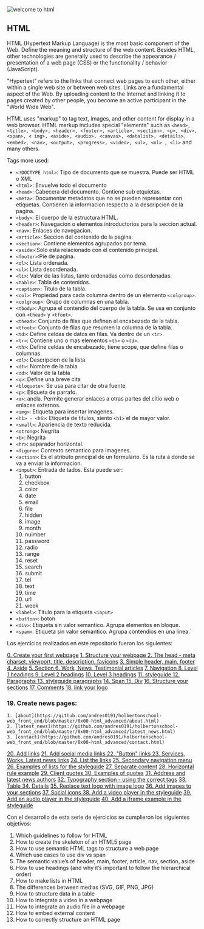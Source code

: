 
![welcome to html](../images/¡aUDIOBOOKS!.png)


## HTML

HTML (Hypertext Markup Language) is the most basic component of the Web. Define the meaning and structure of the web content. Besides HTML, other technologies are generally used to describe the appearance / presentation of a web page (CSS) or the functionality / behavior (JavaScript).

"Hypertext" refers to the links that connect web pages to each other, either within a single web site or between web sites. Links are a fundamental aspect of the Web. By uploading content to the Internet and linking it to pages created by other people, you become an active participant in the "World Wide Web".

HTML uses "markup" to tag text, images, and other content for display in a web browser. HTML markup includes special "elements" such as `<head>, <title>, <body>, <header>, <footer>, <article>, <section>, <p>, <div>, <span>, < img>, <aside>, <audio>, <canvas>, <datalist>, <details>, <embed>, <nav>, <output>, <progress>, <video>, <ul>, <ol> , <li>` and many others.

Tags more used:
* `<!DOCTYPE html>`: Tipo de documento que se muestra. Puede ser HTML o XML
* `<html>`: Envuelve todo el documento
* `<head>`: Cabecera del documento. Contiene sub etquietas.
* `<meta>`: Documentar metadatos que no se pueden representar con etiquetas. Contienen la informacion respecto a la descripcion de la pagina.
* `<body>`: El cuerpo de la estructura HTML.
* `<header>`: Navegacion o elementos introductorios para la seccion actual.
* `<nav>`: Enlaces de navegacion.
* `<article>`: Seccion del contenido de la pagina.
* `<section>`: Contiene elementos agrupados por tema.
* `<aside>`:Solo esta relacionado con el contenido principal.
* `<footer>`:Pie de pagina.
* `<ol>`: Lista ordenada.
* `<ul>`: Lista desordenada.
* `<li>`: Valor de las listas, tanto ordenadas como desordenadas.
* `<table>`: Tabla de contenidos.
* `<caption>`: Titulo de la tabla.
* `<col>`: Propiedad para cada columna dentro de un elemento `<colgroup>`.
* `<colgroup>`: Grupo de columnas en una tabla.
* `<tbody>`: Agrupa el contendio del cuerpo de la tabla. Se usa en conjunto con `<thead>` y `<tfoot>`.
* `<thead>`: Conjunto de filas que definen el encabezado de la tabla.
* `<tfoot>`: Conjunto de filas que resumen la columna de la tabla.
* `<td>`: Define celdas de datos en filas. Va dentro de un `<tr>`.
* `<tr>`: Contiene uno o mas elementos `<th>` o `<td>`.
* `<th>`: Define celdas de encabezado, tiene scope, que define filas o columnas.
* `<dl>`: Descripcion de la lista
* `<dt>`: Nombre de la tabla
* `<dd>`: Valor de la tabla
* `<q>`: Define una breve cita
* `<bloquote>`: Se usa para citar de otra fuente.
* `<p>`: Etiqueta de parrafo.
* `<a>`: ancla. Permite generar enlaces a otras partes del citio web o enlaces externos.
* `<img>`: Etiqueta para insertar imagenes.
* `<h1> - <h6>`: Etiqueta de titulos, siento `<h1>` el de mayor valor.
* `<small>`: Apariencia de texto reducida.
* `<strong>`: Negrita
* `<b>`: Negrita
* `<hr>`: separador horizontal.
* `<figure>`: Contexto semantico para imagenes.
* `<action>`: Es el atributo principal de un formulario. Es la ruta a donde se va a enviar la informacion.
* `<input>`: Entrada de tados. Esta puede ser:
    1. button
    2. checkbox
    3. color
    4. date
    5. email
    6. file
    7. hidden
    8. image
    9. month
    10. nuimber
    11. password
    12. radio
    13. range
    14. reset
    15. search
    16. submit
    17. tel
    18. text
    19. time
    21. url
    22. week
* `<label>`: Titulo para la etiqueta `<input>`
* `<button>`: boton
* `<div>`: Etiqueta sin valor semantico. Agrupa elementos en bloque.
* `<spam>`: Etiqueta sin valor semantico. Agrupa contendios en una linea.`


Los ejercicios realizados en este repositorio fueron los siguientes:

[0. Create your first webpage](https://github.com/andres0191/holbertonschool-web_front_end/blob/master/0x00-html_advanced/0-index.html)
[1. Structure your webpage ](https://github.com/andres0191/holbertonschool-web_front_end/blob/master/0x00-html_advanced/1-index.html)
[2. The head - meta charset, viewport, title, description, favicons](https://github.com/andres0191/holbertonschool-web_front_end/blob/master/0x00-html_advanced/2-index.html)
[3. Simple header, main, footer ](https://github.com/andres0191/holbertonschool-web_front_end/blob/master/0x00-html_advanced/3-index.html)
[4. Aside](https://github.com/andres0191/holbertonschool-web_front_end/blob/master/0x00-html_advanced/article.html)
[5. Section ](https://github.com/andres0191/holbertonschool-web_front_end/blob/master/0x00-html_advanced/5-index.html)
[6. Work, News, Testimonial articles](https://github.com/andres0191/holbertonschool-web_front_end/blob/master/0x00-html_advanced/6-index.html)
[7. Navigation ](https://github.com/andres0191/holbertonschool-web_front_end/blob/master/0x00-html_advanced/7-index.html)
[8. Level 1 headings ](https://github.com/andres0191/holbertonschool-web_front_end/blob/master/0x00-html_advanced/8-index.html)
[9. Level 2 headings](https://github.com/andres0191/holbertonschool-web_front_end/blob/master/0x00-html_advanced/9-index.html)
[10. Level 3 headings](https://github.com/andres0191/holbertonschool-web_front_end/blob/master/0x00-html_advanced/10-index.html)
[11. styleguide ](https://github.com/andres0191/holbertonschool-web_front_end/blob/master/0x00-html_advanced/11-styleguide.html)
[12. Paragraphs ](https://github.com/andres0191/holbertonschool-web_front_end/blob/master/0x00-html_advanced/12-index.html)
[13. styleguide paragraphs](https://github.com/andres0191/holbertonschool-web_front_end/blob/master/0x00-html_advanced/13-styleguide.html)
[14. Span ](https://github.com/andres0191/holbertonschool-web_front_end/blob/master/0x00-html_advanced/14-index.html)
[15. Div](https://github.com/andres0191/holbertonschool-web_front_end/blob/master/0x00-html_advanced/15-index.html)
[16. Structure your sections](https://github.com/andres0191/holbertonschool-web_front_end/blob/master/0x00-html_advanced/16-index.html)
[17. Comments](https://github.com/andres0191/holbertonschool-web_front_end/blob/master/0x00-html_advanced/17-index.html)
[18. link your logo](https://github.com/andres0191/holbertonschool-web_front_end/blob/master/0x00-html_advanced/18-index.html)
### 19. Create news pages:
    1. [about](https://github.com/andres0191/holbertonschool-web_front_end/blob/master/0x00-html_advanced/about.html)
    2. [latest_news](https://github.com/andres0191/holbertonschool-web_front_end/blob/master/0x00-html_advanced/latest_news.html)
    3. [contact](https://github.com/andres0191/holbertonschool-web_front_end/blob/master/0x00-html_advanced/contact.html)
[20. Add links](https://github.com/andres0191/holbertonschool-web_front_end/blob/master/0x00-html_advanced/20-index.html)
[21. Add social media links ](https://github.com/andres0191/holbertonschool-web_front_end/blob/master/0x00-html_advanced/21-index.html)
[22. "Button" links ](https://github.com/andres0191/holbertonschool-web_front_end/blob/master/0x00-html_advanced/22-index.html)
[23. Services, Works, Latest news links](https://github.com/andres0191/holbertonschool-web_front_end/blob/master/0x00-html_advanced/23-index.html)
[24. List the links](https://github.com/andres0191/holbertonschool-web_front_end/blob/master/0x00-html_advanced/24-index.html)
[25. Secondary navigation menu ](https://github.com/andres0191/holbertonschool-web_front_end/blob/master/0x00-html_advanced/25-index.html)
[26. Examples of lists for the styleguide](https://github.com/andres0191/holbertonschool-web_front_end/blob/master/0x00-html_advanced/26-styleguide.html)
[27. Separate content](https://github.com/andres0191/holbertonschool-web_front_end/blob/master/0x00-html_advanced/27-index.html)
[28. Horizontal rule example](https://github.com/andres0191/holbertonschool-web_front_end/blob/master/0x00-html_advanced/28-styleguide.html)
[29. Client quotes ](https://github.com/andres0191/holbertonschool-web_front_end/blob/master/0x00-html_advanced/29-index.html)
[30. Examples of quotes](https://github.com/andres0191/holbertonschool-web_front_end/blob/master/0x00-html_advanced/30-styleguide.html)
[31. Address and latest news authors](https://github.com/andres0191/holbertonschool-web_front_end/blob/master/0x00-html_advanced/31-index.html)
[32. Typography section - using the correct tags](https://github.com/andres0191/holbertonschool-web_front_end/blob/master/0x00-html_advanced/32-styleguide.html)
[33. Table ](https://github.com/andres0191/holbertonschool-web_front_end/blob/master/0x00-html_advanced/33-styleguide.html)
[34. Details](https://github.com/andres0191/holbertonschool-web_front_end/blob/master/0x00-html_advanced/34-styleguide.html)
[35. Replace text logo with image logo](https://github.com/andres0191/holbertonschool-web_front_end/blob/master/0x00-html_advanced/35-index.html)
[36. Add images to your sections](https://github.com/andres0191/holbertonschool-web_front_end/blob/master/0x00-html_advanced/36-index.html)
[37. Social icons ](https://github.com/andres0191/holbertonschool-web_front_end/blob/master/0x00-html_advanced/index.html)
[38. Add a video player in the styleguide](https://github.com/andres0191/holbertonschool-web_front_end/blob/master/0x00-html_advanced/38-styleguide.html)
[39. Add an audio player in the styleguide](https://github.com/andres0191/holbertonschool-web_front_end/commit/21dbf5063ee9a785c592dad641dc74233f7e015e)
[40. Add a iframe example in the styleguide](https://github.com/andres0191/holbertonschool-web_front_end/blob/master/0x00-html_advanced/styleguide.html)


Con el desarrollo de esta serie de ejercicios se cumplieron los siguientes objetivos:

1. Which guidelines to follow for HTML
2. How to create the skeleton of an HTML5 page
3. How to use semantic HTML tags to structure a web page
4. Which use cases to use div vs span
5. The semantic value’s of header, main, footer, article, nav, section, aside
6. How to use headings (and why it’s important to follow the hierarchical order)
7. How to make lists in HTML
8. The differences between medias (SVG, GIF, PNG, JPG)
9. How to structure data in a table
10. How to integrate a video in a webpage
11. How to integrate an audio file in a webpage
12. How to embed external content
13. How to correctly structure an HTML page